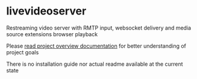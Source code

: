 # livevideoserver

Restreaming video server with RMTP input, websocket delivery and media source extensions browser playback

Please [read project overview documentation](./docs/overview.md) for better understanding of project goals

There is no installation guide nor actual readme available at the current state